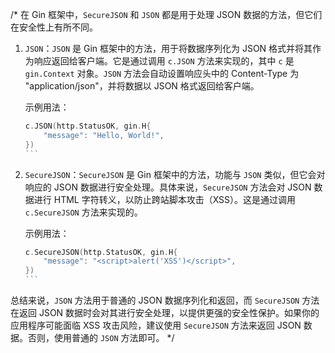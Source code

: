 /*
在 Gin 框架中，`SecureJSON` 和 `JSON` 都是用于处理 JSON 数据的方法，但它们在安全性上有所不同。

1. `JSON`：`JSON` 是 Gin 框架中的方法，用于将数据序列化为 JSON 格式并将其作为响应返回给客户端。它是通过调用 `c.JSON` 方法来实现的，其中 `c` 是 `gin.Context` 对象。`JSON` 方法会自动设置响应头中的 Content-Type 为 "application/json"，并将数据以 JSON 格式返回给客户端。

   示例用法：
   ````go
   c.JSON(http.StatusOK, gin.H{
       "message": "Hello, World!",
   })
   ```

2. `SecureJSON`：`SecureJSON` 是 Gin 框架中的方法，功能与 `JSON` 类似，但它会对响应的 JSON 数据进行安全处理。具体来说，`SecureJSON` 方法会对 JSON 数据进行 HTML 字符转义，以防止跨站脚本攻击（XSS）。这是通过调用 `c.SecureJSON` 方法来实现的。

   示例用法：
   ````go
   c.SecureJSON(http.StatusOK, gin.H{
       "message": "<script>alert('XSS')</script>",
   })
   ```

总结来说，`JSON` 方法用于普通的 JSON 数据序列化和返回，而 `SecureJSON` 方法在返回 JSON 数据时会对其进行安全处理，以提供更强的安全性保护。如果你的应用程序可能面临 XSS 攻击风险，建议使用 `SecureJSON` 方法来返回 JSON 数据。否则，使用普通的 `JSON` 方法即可。
*/
